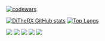 [![codewars](https://www.codewars.com/users/DiTheRX/badges/large)](https://www.codewars.com/users/DiTheRX)   

[![DiTheRX GitHub stats](https://github-readme-stats.vercel.app/api?username=DiTheRX&show_icons=true&theme=synthwave)](https://github.com/anuraghazra/github-readme-stats) [![Top Langs](https://github-readme-stats.vercel.app/api/top-langs/?username=DiTheRX&layout=donut-vertical&theme=synthwave)](https://github.com/anuraghazra/github-readme-stats)

![](https://github-profile-summary-cards.vercel.app/api/cards/profile-details?username=DiTheRX&theme=github_dark)
![](https://github-profile-summary-cards.vercel.app/api/cards/most-commit-language?username=DiTheRX&theme=github_dark)
![](https://github-profile-summary-cards.vercel.app/api/cards/repos-per-language?username=DiTheRX&theme=github_dark)
![](https://github-profile-summary-cards.vercel.app/api/cards/stats?username=DiTheRX&theme=github_dark)
![](https://github-profile-summary-cards.vercel.app/api/cards/productive-time?username=DiTheRX&theme=github_dark)
<!--
**DiTheRX/DiTheRX** is a ✨ _special_ ✨ repository because its `README.md` (this file) appears on your GitHub profile.

Here are some ideas to get you started:

- 🔭 I’m currently working on ...
- 🌱 I’m currently learning ...
- 👯 I’m looking to collaborate on ...
- 🤔 I’m looking for help with ...
- 💬 Ask me about ...
- 📫 How to reach me: ...
- 😄 Pronouns: ...
- ⚡ Fun fact: ...
-->
